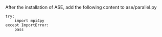 After the installation of ASE, add the following content to ase/parallel.py

    try:
        import mpi4py
    except ImportError:
        pass

